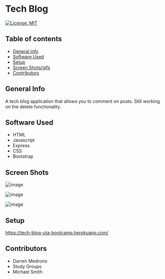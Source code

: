 
# Tech Blog


[![License: MIT](https://img.shields.io/badge/License-MIT-yellow.svg)](https://opensource.org/licenses/MIT)


## Table of contents
* [General info](#general-info)
* [Software Used](#software-used)
* [Setup](#setup)
* [Screen Shots/gifs](#screen-shots)
* [Contributors](#contributors)


## General Info
A tech blog application that allows you to comment on posts. Still working on the delete functionality.
## Software Used 

- HTML
- Javascript
- Express 
- CSS
- Bootstrap

## Screen Shots


![image](https://user-images.githubusercontent.com/63430373/221616765-0dc41ca9-aa50-4093-86ed-b8cc1fcddff3.png)

![image](https://user-images.githubusercontent.com/63430373/221616830-8e23de91-37fa-47e0-ba68-1f70c6985dc4.png)

![image](https://user-images.githubusercontent.com/63430373/221616891-b6e529d1-ef04-4bd2-a031-83934e9cb1ef.png)



## Setup

https://tech-blog-uta-bootcamp.herokuapp.com/ 

## Contributors

- Darren Medrono
- Study Groups
- Michael Smith
